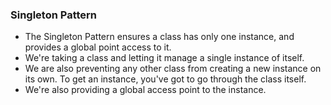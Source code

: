 ### Singleton Pattern
- The Singleton Pattern ensures a class has only one instance, and provides a global point access to it.
- We're taking a class and letting it manage a single instance of itself.
- We are also preventing any other class from creating a new instance on its own. To get an instance, you've got to go through the class itself.
- We're also providing a global access point to the instance.